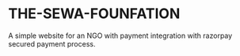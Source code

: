 # THE-SEWA-FOUNFATION
A simple website for an NGO with payment integration with razorpay 
secured payment process.
